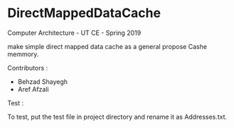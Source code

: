 # DirectMappedDataCache
Computer Architecture - UT CE - Spring 2019

make simple direct mapped data cache as a general propose Cashe memmory.

Contributors :

 - Behzad Shayegh
 - Aref Afzali

Test :

To test, put the test file in project directory and rename it as Addresses.txt.
